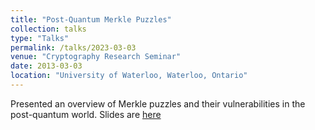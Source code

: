 ```yaml
---
title: "Post-Quantum Merkle Puzzles"
collection: talks
type: "Talks"
permalink: /talks/2023-03-03
venue: "Cryptography Research Seminar"
date: 2013-03-03
location: "University of Waterloo, Waterloo, Ontario"
---
```


Presented an overview of Merkle puzzles and their vulnerabilities in the post-quantum world. Slides are [here](kimiashaban.github.io/files/2023-03-03.pdf)
